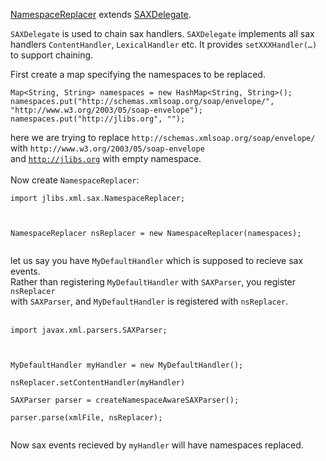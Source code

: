 [NamespaceReplacer](http://code.google.com/p/jlibs/source/browse/trunk/xml/src/main/java/jlibs/xml/sax/NamespaceReplacer.java) extends
[SAXDelegate](http://code.google.com/p/jlibs/source/browse/trunk/xml/src/main/java/jlibs/xml/sax/SAXDelegate.java).

`SAXDelegate` is used to chain sax handlers. `SAXDelegate` implements all sax handlers `ContentHandler`, `LexicalHandler` etc.
It provides `setXXXHandler(…)` to support chaining.

First create a map specifying the namespaces to be replaced.
```
Map<String, String> namespaces = new HashMap<String, String>();
namespaces.put("http://schemas.xmlsoap.org/soap/envelope/", "http://www.w3.org/2003/05/soap-envelope");
namespaces.put("http://jlibs.org", "");
```
here we are trying to replace `http://schemas.xmlsoap.org/soap/envelope/` with `http://www.w3.org/2003/05/soap-envelope`<br>
and <code>http://jlibs.org</code> with empty namespace.<br>
<br>
Now create <code>NamespaceReplacer</code>:<br>
<pre><code>import jlibs.xml.sax.NamespaceReplacer;<br>
<br>
NamespaceReplacer nsReplacer = new NamespaceReplacer(namespaces);<br>
</code></pre>

let us say you have <code>MyDefaultHandler</code> which is supposed to recieve sax events.<br>
Rather than registering <code>MyDefaultHandler</code> with <code>SAXParser</code>, you register <code>nsReplacer</code><br>
with <code>SAXParser</code>, and <code>MyDefaultHandler</code> is registered with <code>nsReplacer</code>.<br>
<br>
<pre><code>import javax.xml.parsers.SAXParser;<br>
<br>
MyDefaultHandler myHandler = new MyDefaultHandler();<br>
nsReplacer.setContentHandler(myHandler)<br>
SAXParser parser = createNamespaceAwareSAXParser();<br>
parser.parse(xmlFile, nsReplacer);<br>
</code></pre>

Now sax events recieved by <code>myHandler</code> will have namespaces replaced.